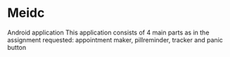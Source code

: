 # Meidc
Android application
This application consists of 4 main parts as in the assignment requested: appointment maker, pillreminder, tracker and panic button

